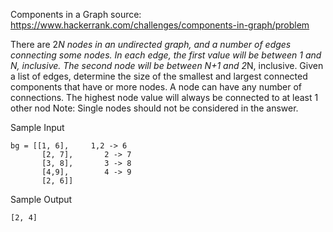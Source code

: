 Components in a Graph
source: https://www.hackerrank.com/challenges/components-in-graph/problem

There are 2*N nodes in an undirected graph, and a number of edges connecting some nodes.
In each edge, the first value will be between 1 and N, inclusive.
The second node will be between N+1 and 2*N, inclusive.
Given a list of edges, determine the size of the smallest and largest connected components that have or more nodes.
A node can have any number of connections.
The highest node value will always be connected to at least 1 other nod
Note: Single nodes should not be considered in the answer.

Sample Input

```
bg = [[1, 6],     1,2 -> 6
       [2, 7],       2 -> 7
       [3, 8],       3 -> 8
       [4,9],        4 -> 9
       [2, 6]]
```

Sample Output

```
[2, 4]
```
